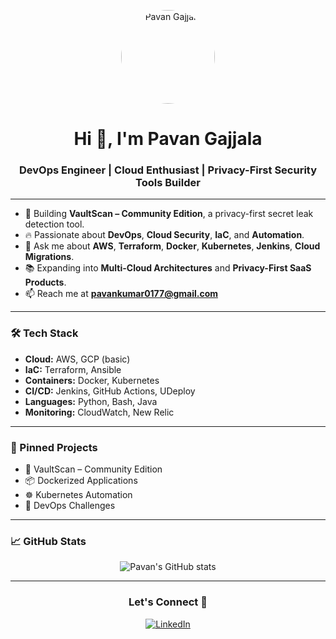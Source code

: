 <p align="center">
  <img src="https://avatars.githubusercontent.com/u/95187017" alt="Pavan Gajjala" width="150" style="border-radius:50%"/>
</p>

<h1 align="center">Hi 👋, I'm Pavan Gajjala</h1>
<h3 align="center">DevOps Engineer | Cloud Enthusiast | Privacy-First Security Tools Builder</h3>

---

- 🚀 Building **VaultScan – Community Edition**, a privacy-first secret leak detection tool.
- 🔥 Passionate about **DevOps**, **Cloud Security**, **IaC**, and **Automation**.
- 💬 Ask me about **AWS**, **Terraform**, **Docker**, **Kubernetes**, **Jenkins**, **Cloud Migrations**.
- 📚 Expanding into **Multi-Cloud Architectures** and **Privacy-First SaaS Products**.
- 📫 Reach me at **pavankumar0177@gmail.com**

---

### 🛠️ Tech Stack
- **Cloud:** AWS, GCP (basic)
- **IaC:** Terraform, Ansible
- **Containers:** Docker, Kubernetes
- **CI/CD:** Jenkins, GitHub Actions, UDeploy
- **Languages:** Python, Bash, Java
- **Monitoring:** CloudWatch, New Relic

---

### 📌 Pinned Projects
- 🔐 VaultScan – Community Edition
- 📦 Dockerized Applications
- ☸️ Kubernetes Automation
- 🔧 DevOps Challenges

---

### 📈 GitHub Stats
<p align="center">
  <img src="https://github-readme-stats.vercel.app/api?username=pavangajjala&show_icons=true&theme=radical" alt="Pavan's GitHub stats"/>
</p>

---

<h3 align="center">Let's Connect 🚀</h3>
<p align="center">
  <a href="https://www.linkedin.com/in/pavan-gajjala/"><img alt="LinkedIn" src="https://img.shields.io/badge/LinkedIn-blue?logo=linkedin"></a>
</p>
